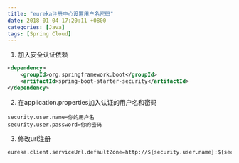 ```yaml
---
title: "eureka注册中心设置用户名密码"
date: 2018-01-04 17:20:11 +0800
categories: [Java]
tags: [Spring Cloud]
---
```

1. 加入安全认证依赖
```xml
<dependency>
    <groupId>org.springframework.boot</groupId>
    <artifactId>spring-boot-starter-security</artifactId>
</dependency>
```
2. 在application.properties加入认证的用户名和密码
```properties
security.user.name=你的用户名
security.user.password=你的密码
```
3. 修改url注册
```properties
eureka.client.serviceUrl.defaultZone=http://${security.user.name}:${security.user.password}@127.0.0.1:${server.port}/eureka/
```

